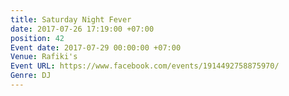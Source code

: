 ```yaml
---
title: Saturday Night Fever
date: 2017-07-26 17:19:00 +07:00
position: 42
Event date: 2017-07-29 00:00:00 +07:00
Venue: Rafiki's
Event URL: https://www.facebook.com/events/1914492758875970/
Genre: DJ
---
```


